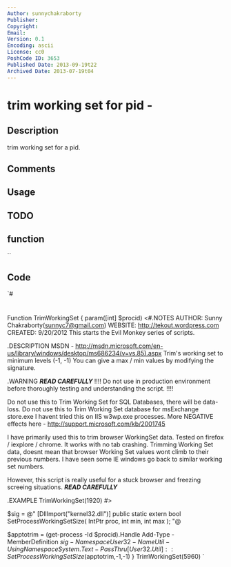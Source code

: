 ```yaml
---
Author: sunnychakraborty
Publisher: 
Copyright: 
Email: 
Version: 0.1
Encoding: ascii
License: cc0
PoshCode ID: 3653
Published Date: 2013-09-19t22
Archived Date: 2013-07-19t04
---
```


# trim working set for pid - 

## Description

trim working set for a pid.

## Comments



## Usage



## TODO



## function

``

## Code

`#
 #
 
 Function TrimWorkingSet {
 param([int] $procid)
 <#.NOTES
 AUTHOR: Sunny Chakraborty(sunnyc7@gmail.com)
 WEBSITE: http://tekout.wordpress.com
 CREATED: 9/20/2012
 This starts the Evil Monkey series of scripts.
  
 .DESCRIPTION
 MSDN - http://msdn.microsoft.com/en-us/library/windows/desktop/ms686234(v=vs.85).aspx
 Trim's working set to minimum levels (-1, -1)
 You can give a max / min values by modifying the signature.
 
 .WARNING
 ***********READ CAREFULLY***********
 !!!! Do not use in production environment before thoroughly testing and understanding the script. !!!!
 
 Do not use this to Trim Working Set for SQL Databases, there will be data-loss.
 Do not use this to Trim Working Set database for msExchange store.exe
 I havent tried this on IIS w3wp.exe processes.
 More NEGATIVE effects here - http://support.microsoft.com/kb/2001745
 
 I have primarily used this to trim browser WorkingSet data. Tested on firefox / iexplore / chrome. It works with no tab crashing.
 Trimming Working Set data, doesnt mean that browser Working Set values wont climb to their previous numbers.
 I have seen some IE windows go back to similar working set numbers.
 
 However, this script is really useful for a stuck browser and freezing screeing situations.
 ***********READ CAREFULLY***********
 
 .EXAMPLE
 TrimWorkingSet(1920)
 #>
 
 $sig = @"
 [DllImport("kernel32.dll")]
 public static extern bool SetProcessWorkingSetSize( IntPtr proc, int min, int max );
 "@
 
 $apptotrim = (get-process -Id $procid).Handle
 Add-Type -MemberDefinition $sig -Namespace User32 -Name Util -UsingNamespace System.Text -PassThru
 [User32.Util]::SetProcessWorkingSetSize($apptotrim,-1,-1)
 }
 TrimWorkingSet(5960)
`

